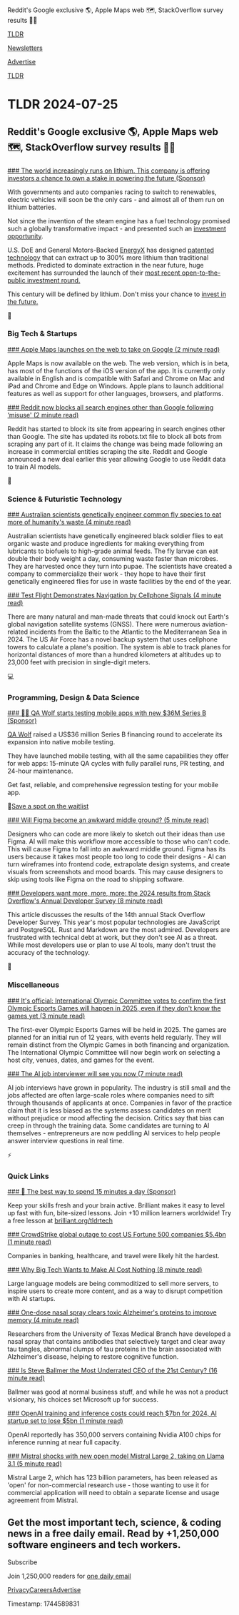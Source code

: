 Reddit's Google exclusive 🌎, Apple Maps web 🗺️, StackOverflow survey results 👨‍💻

[TLDR](/)

[Newsletters](/newsletters)

[Advertise](https://advertise.tldr.tech/)

[TLDR](/)

# TLDR 2024-07-25

## Reddit's Google exclusive 🌎, Apple Maps web 🗺️, StackOverflow survey results 👨‍💻

### 

[### The world increasingly runs on lithium. This company is offering investors a chance to own a stake in powering the future (Sponsor)](https://invest.energyx.com/?utm_source=dmrenergyxlandingpage&amp;utm_medium=partnershiptldr02-001_07-17&amp;tnames=partnershiptldr02-001_07-17_11592126284)

With governments and auto companies racing to switch to renewables, electric vehicles will soon be the only cars - and almost all of them run on lithium batteries.

Not since the invention of the steam engine has a fuel technology promised such a globally transformative impact - and presented such an [investment opportunity](https://invest.energyx.com/?utm_source=dmrenergyxlandingpage&utm_medium=partnershiptldr02-001_07-17&tnames=partnershiptldr02-001_07-17_11592126284).

U.S. DoE and General Motors-Backed [EnergyX](https://invest.energyx.com/?utm_source=dmrenergyxlandingpage&utm_medium=partnershiptldr02-001_07-17&tnames=partnershiptldr02-001_07-17_11592126284) has designed [patented technology](https://invest.energyx.com/?utm_source=dmrenergyxlandingpage&utm_medium=partnershiptldr02-001_07-17&tnames=partnershiptldr02-001_07-17_11592126284) that can extract up to 300% more lithium than traditional methods. Predicted to dominate extraction in the near future, huge excitement has surrounded the launch of their [most recent open-to-the-public investment round.](https://invest.energyx.com/?utm_source=dmrenergyxlandingpage&utm_medium=partnershiptldr02-001_07-17&tnames=partnershiptldr02-001_07-17_11592126284)

This century will be defined by lithium. Don't miss your chance to [invest in the future.](https://invest.energyx.com/?utm_source=dmrenergyxlandingpage&utm_medium=partnershiptldr02-001_07-17&tnames=partnershiptldr02-001_07-17_11592126284)

📱

### Big Tech & Startups

[### Apple Maps launches on the web to take on Google (2 minute read)](https://www.theverge.com/2024/7/24/24205449/apple-maps-web-beta?utm_source=tldrnewsletter)

Apple Maps is now available on the web. The web version, which is in beta, has most of the functions of the iOS version of the app. It is currently only available in English and is compatible with Safari and Chrome on Mac and iPad and Chrome and Edge on Windows. Apple plans to launch additional features as well as support for other languages, browsers, and platforms.

[### Reddit now blocks all search engines other than Google following ‘misuse' (2 minute read)](https://9to5google.com/2024/07/24/reddit-search-engine-block-google-deal/?utm_source=tldrnewsletter)

Reddit has started to block its site from appearing in search engines other than Google. The site has updated its robots.txt file to block all bots from scraping any part of it. It claims the change was being made following an increase in commercial entities scraping the site. Reddit and Google announced a new deal earlier this year allowing Google to use Reddit data to train AI models.

🚀

### Science & Futuristic Technology

[### Australian scientists genetically engineer common fly species to eat more of humanity's waste (4 minute read)](https://www.theguardian.com/australia-news/article/2024/jul/24/australian-scientists-genetically-engineer-common-fly-species-to-eat-more-of-humanitys-waste?utm_source=tldrnewsletter)

Australian scientists have genetically engineered black soldier flies to eat organic waste and produce ingredients for making everything from lubricants to biofuels to high-grade animal feeds. The fly larvae can eat double their body weight a day, consuming waste faster than microbes. They are harvested once they turn into pupae. The scientists have created a company to commercialize their work - they hope to have their first genetically engineered flies for use in waste facilities by the end of the year.

[### Test Flight Demonstrates Navigation by Cellphone Signals (4 minute read)](https://spectrum.ieee.org/gps-alternatives?utm_source=tldrnewsletter)

There are many natural and man-made threats that could knock out Earth's global navigation satellite systems (GNSS). There were numerous aviation-related incidents from the Baltic to the Atlantic to the Mediterranean Sea in 2024. The US Air Force has a novel backup system that uses cellphone towers to calculate a plane's position. The system is able to track planes for horizontal distances of more than a hundred kilometers at altitudes up to 23,000 feet with precision in single-digit meters.

💻

### Programming, Design & Data Science

[### 🐺🚀 QA Wolf starts testing mobile apps with new $36M Series B (Sponsor)](https://www.qawolf.com/?utm_campaign=seriesbmobile07252024&amp;utm_source=tldr&amp;utm_medium=newsletter)

[QA Wolf](https://www.qawolf.com/?utm_campaign=seriesbmobile07252024&utm_source=tldr&utm_medium=newsletter) raised a US$36 million Series B financing round to accelerate its expansion into native mobile testing.

They have launched mobile testing, with all the same capabilities they offer for web apps: 15-minute QA cycles with fully parallel runs, PR testing, and 24-hour maintenance.

Get fast, reliable, and comprehensive regression testing for your mobile app.

📱[Save a spot on the waitlist](https://www.qawolf.com/waitlist?utm_campaign=seriesbmobile07252024&utm_source=tldr&utm_medium=newsletter)

[### Will Figma become an awkward middle ground? (5 minute read)](https://www.dive.club/ideas/will-figma-become-an-awkward-middle-ground?utm_source=tldrnewsletter)

Designers who can code are more likely to sketch out their ideas than use Figma. AI will make this workflow more accessible to those who can't code. This will cause Figma to fall into an awkward middle ground. Figma has its users because it takes most people too long to code their designs - AI can turn wireframes into frontend code, extrapolate design systems, and create visuals from screenshots and mood boards. This may cause designers to skip using tools like Figma on the road to shipping software.

[### Developers want more, more, more: the 2024 results from Stack Overflow's Annual Developer Survey (8 minute read)](https://stackoverflow.blog/2024/07/24/developers-want-more-more-more-the-2024-results-from-stack-overflow-s-annual-developer-survey/?utm_source=tldrnewsletter)

This article discusses the results of the 14th annual Stack Overflow Developer Survey. This year's most popular technologies are JavaScript and PostgreSQL. Rust and Markdown are the most admired. Developers are frustrated with technical debt at work, but they don't see AI as a threat. While most developers use or plan to use AI tools, many don't trust the accuracy of the technology.

🎁

### Miscellaneous

[### It's official: International Olympic Committee votes to confirm the first Olympic Esports Games will happen in 2025, even if they don't know the games yet (3 minute read)](https://www.pcgamer.com/gaming-industry/its-official-international-olympic-committee-votes-to-confirm-the-first-olympic-esports-games-will-happen-in-2025-even-if-they-dont-know-the-games-yet/?utm_source=tldrnewsletter)

The first-ever Olympic Esports Games will be held in 2025. The games are planned for an initial run of 12 years, with events held regularly. They will remain distinct from the Olympic Games in both financing and organization. The International Olympic Committee will now begin work on selecting a host city, venues, dates, and games for the event.

[### The AI job interviewer will see you now (7 minute read)](https://restofworld.org/2024/ai-interview-software-hiring-practices/?utm_source=tldrnewsletter)

AI job interviews have grown in popularity. The industry is still small and the jobs affected are often large-scale roles where companies need to sift through thousands of applicants at once. Companies in favor of the practice claim that it is less biased as the systems assess candidates on merit without prejudice or mood affecting the decision. Critics say that bias can creep in through the training data. Some candidates are turning to AI themselves - entrepreneurs are now peddling AI services to help people answer interview questions in real time.

⚡

### Quick Links

[### 🧠 The best way to spend 15 minutes a day (Sponsor)](https://brilliant.org/tldrtech/?utm_source=tldrnewsletter)

Keep your skills fresh and your brain active. Brilliant makes it easy to level up fast with fun, bite-sized lessons. Join +10 million learners worldwide! Try a free lesson at [brilliant.org/tldrtech](https://brilliant.org/tldrtech/)

[### CrowdStrike global outage to cost US Fortune 500 companies $5.4bn (1 minute read)](https://www.theguardian.com/technology/article/2024/jul/24/crowdstrike-outage-companies-cost?utm_source=tldrnewsletter)

Companies in banking, healthcare, and travel were likely hit the hardest.

[### Why Big Tech Wants to Make AI Cost Nothing (8 minute read)](https://dublog.net/blog/commoditize-complement/?utm_source=tldrnewsletter)

Large language models are being commoditized to sell more servers, to inspire users to create more content, and as a way to disrupt competition with AI startups.

[### One-dose nasal spray clears toxic Alzheimer's proteins to improve memory (4 minute read)](https://newatlas.com/health-wellbeing/nasal-spray-tau-proteins-alzheimers/?utm_source=tldrnewsletter)

Researchers from the University of Texas Medical Branch have developed a nasal spray that contains antibodies that selectively target and clear away tau tangles, abnormal clumps of tau proteins in the brain associated with Alzheimer's disease, helping to restore cognitive function.

[### Is Steve Ballmer the Most Underrated CEO of the 21st Century? (16 minute read)](https://blog.jovono.com/p/ballmer-microsoft-underrated?utm_source=tldrnewsletter)

Ballmer was good at normal business stuff, and while he was not a product visionary, his choices set Microsoft up for success.

[### OpenAI training and inference costs could reach $7bn for 2024, AI startup set to lose $5bn (1 minute read)](https://www.datacenterdynamics.com/en/news/openai-training-and-inference-costs-could-reach-7bn-for-2024-ai-startup-set-to-lose-5bn-report/?utm_source=tldrnewsletter)

OpenAI reportedly has 350,000 servers containing Nvidia A100 chips for inference running at near full capacity.

[### Mistral shocks with new open model Mistral Large 2, taking on Llama 3.1 (5 minute read)](https://venturebeat.com/ai/mistral-shocks-with-new-open-model-mistral-large-2-taking-on-llama-3-1/?utm_source=tldrnewsletter)

Mistral Large 2, which has 123 billion parameters, has been released as 'open' for non-commercial research use - those wanting to use it for commercial application will need to obtain a separate license and usage agreement from Mistral.

## Get the most important tech, science, & coding news in a free daily email. Read by +1,250,000 software engineers and tech workers.

Subscribe

Join 1,250,000 readers for [one daily email](/api/latest/tech)

[Privacy](/privacy)[Careers](https://jobs.ashbyhq.com/tldr.tech)[Advertise](/tech/advertise)

Timestamp: 1744589831